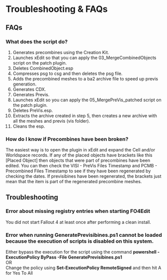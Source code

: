 # Troubleshooting & FAQs

## FAQs

### What does the script do?
1) Generates precombines using the Creation Kit.
2) Launches xEdit so that you can apply the 03_MergeCombinedObjects script on the patch plugin.
3) Deletes CombinedObject.esp
4) Compresses psg to csg and then deletes the psg file.
5) Adds the precombined meshes to a ba2 archive file to speed up previs generation.
6) Generates CDX.
7) Generates Previs.
8) Launches xEdit so you can apply the 05_MergePreVis_patched script on the patch plugin.
9) Deletes PreVis.esp.
10) Extracts the archive created in step 5, then creates a new archive with all the meshes and previs (vis folder).
11) Cleans the esp.

### How do I know if Precombines have been broken?
The easiest way is to open the plugin in xEdit and expand the Cell and/or Worldspace records. If any of the placed objects have brackets like this [Placed Object] then objects that were part of precombines have been edited. You can then check the VISI - PreVis Files Timestamp and PCMB - Precombined Files Timestamp to see if they have been regenerated by checking the dates. If previsibines have been regenerated, the brackets just mean that the item is part of the regenerated precombine meshes.

## Troubleshooting

### Error about missing registry entries when starting FO4Edit
You did not start Fallout 4 at least once after performing a clean install.

### Error when running GeneratePrevisibines.ps1 cannot be loaded because the execution of scripts is disabled on this system.
Either bypass the execution for the script using the command <b>powershell -ExecutionPolicy ByPass -File GeneratePrevisibines.ps1</b><br>
OR<br>
Change the policy using <b>Set-ExecutionPolicy RemoteSigned</b> and then hit A for Yes To All
